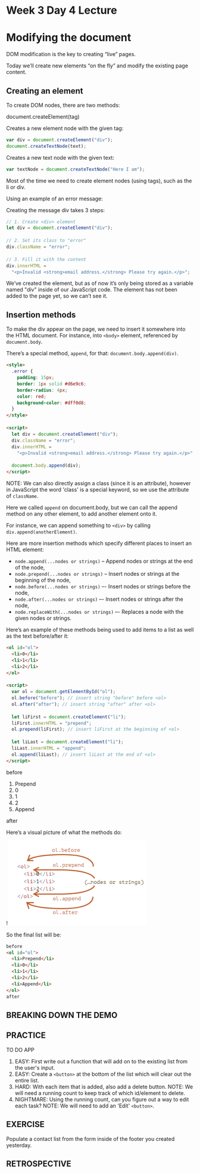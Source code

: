 # Week 3 Day 4 Lecture

# Modifying the document

DOM modification is the key to creating “live” pages.

Today we’ll create new elements “on the fly” and modify the existing page content.

## Creating an element

To create DOM nodes, there are two methods:

document.createElement(tag)

Creates a new element node with the given tag:

```js
var div = document.createElement("div");
document.createTextNode(text);
```

Creates a new text node with the given text:

```js
var textNode = document.createTextNode("Here I am");
```

Most of the time we need to create element nodes (using tags), such as the li or div.

Using an example of an error message:

Creating the message div takes 3 steps:

```js
// 1. Create <div> element
let div = document.createElement("div");

// 2. Set its class to "error"
div.className = "error";

// 3. Fill it with the content
div.innerHTML =
  "<p>Invalid <strong>email address.</strong> Please try again.</p>";
```

We’ve created the element, but as of now it’s only being stored as a variable named "div" inside of our JavaScript code.  The element has not been added to the page yet, so we can’t see it.

## Insertion methods

To make the div appear on the page, we need to insert it somewhere into the HTML document. For instance, into `<body>` element, referenced by `document.body`.

There’s a special method, `append`, for that:
`document.body.append(div)`.

```html
<style>
  .error {
    padding: 15px;
    border: 1px solid #d6e9c6;
    border-radius: 4px;
    color: red;
    background-color: #dff0d8;
  }
</style>

<script>
  let div = document.createElement("div");
  div.className = "error";
  div.innerHTML =
    "<p>Invalid <strong>email address.</strong> Please try again.</p>";

  document.body.append(div);
</script>
```

NOTE: We can also directly assign a class (since it is an attribute), however in JavaScript the word 'class' is a special keyword, so we use the attribute of `className`.

Here we called `append` on document.body, but we can call the append method on any other element, to add another element onto it.

For instance, we can append something to `<div>` by calling `div.append(anotherElement)`.

Here are more insertion methods which specify different places to insert an HTML element:

- `node.append(...nodes or strings)` – Append nodes or strings at the end of the node,
- `node.prepend(...nodes or strings)` – Insert nodes or strings at the beginning of the node,
- `node.before(...nodes or strings)` –- Insert nodes or strings before the node,
- `node.after(...nodes or strings)` –- Insert nodes or strings after the node,
- `node.replaceWith(...nodes or strings)` –- Replaces a node with the given nodes or strings.

Here’s an example of these methods being used to add items to a list as well as the text before/after it:

```html
<ol id="ol">
  <li>0</li>
  <li>1</li>
  <li>2</li>
</ol>

<script>
  var ol = document.getElementById("ol");
  ol.before("before"); // insert string "before" before <ol>
  ol.after("after"); // insert string "after" after <ol>

  let liFirst = document.createElement("li");
  liFirst.innerHTML = "prepend";
  ol.prepend(liFirst); // insert liFirst at the beginning of <ol>

  let liLast = document.createElement("li");
  liLast.innerHTML = "append";
  ol.append(liLast); // insert liLast at the end of <ol>
</script>
```

before

<ol id="ol">
  <li>Prepend</li>
  <li>0</li>
  <li>1</li>
  <li>2</li>
  <li>Append</li>
</ol>
after

Here’s a visual picture of what the methods do:

!![Visual](Untitled.png)

So the final list will be:

```html
before
<ol id="ol">
  <li>Prepend</li>
  <li>0</li>
  <li>1</li>
  <li>2</li>
  <li>Append</li>
</ol>
after
```

## BREAKING DOWN THE DEMO

## PRACTICE

TO DO APP

1. EASY: First write out a function that will add on to the existing list from the user's input.
2. EASY: Create a `<button>` at the bottom of the list which will clear out the entire list.
3. HARD: With each item that is added, also add a delete button. NOTE: We will need a running count to keep track of which id/element to delete.
4. NIGHTMARE: Using the running count, can you figure out a way to edit each task? NOTE: We will need to add an 'Edit' `<button>`.

## EXERCISE

Populate a contact list from the form inside of the footer you created yesterday.

## RETROSPECTIVE
